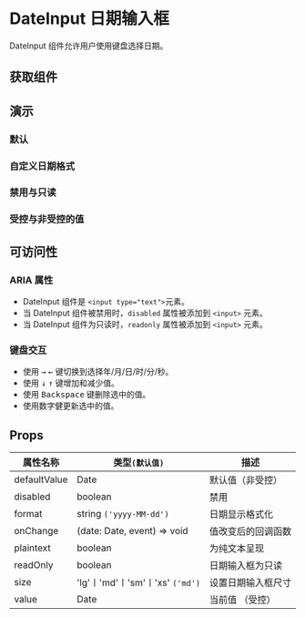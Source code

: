 # DateInput 日期输入框

DateInput 组件允许用户使用键盘选择日期。

## 获取组件

<!--{include:<import-guide>}-->

## 演示

### 默认

<!--{include:`basic.md`}-->

### 自定义日期格式

<!--{include:`format.md`}-->

### 禁用与只读

<!--{include:`disabled.md`}-->

### 受控与非受控的值

<!--{include:`controlled.md`}-->

## 可访问性

### ARIA 属性

- DateInput 组件是 `<input type="text">`元素。
- 当 DateInput 组件被禁用时，`disabled` 属性被添加到 `<input>` 元素。
- 当 DateInput 组件为只读时，`readonly` 属性被添加到 `<input>` 元素。

### 键盘交互

- 使用 <kbd>→</kbd> <kbd>←</kbd> 键切换到选择年/月/日/时/分/秒。
- 使用 <kbd>↓</kbd> <kbd>↑</kbd> 键增加和减少值。
- 使用 <kbd>Backspace</kbd> 键删除选中的值。
- 使用数字健更新选中的值。

## Props

| 属性名称     | 类型`(默认值)`                  | 描述               |
| ------------ | ------------------------------- | ------------------ |
| defaultValue | Date                            | 默认值（非受控）   |
| disabled     | boolean                         | 禁用               |
| format       | string `('yyyy-MM-dd')`         | 日期显示格式化     |
| onChange     | (date: Date, event) => void     | 值改变后的回调函数 |
| plaintext    | boolean                         | 为纯文本呈现       |
| readOnly     | boolean                         | 日期输入框为只读   |
| size         | 'lg'〡'md'〡'sm'〡'xs' `('md')` | 设置日期输入框尺寸 |
| value        | Date                            | 当前值 （受控）    |
